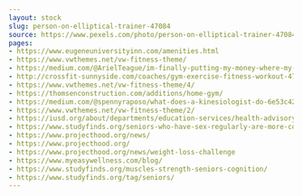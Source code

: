 ```yaml
---
layout: stock
slug: person-on-elliptical-trainer-47084
source: https://www.pexels.com/photo/person-on-elliptical-trainer-47084/
pages:
- https://www.eugeneuniversityinn.com/amenities.html
- https://www.vwthemes.net/vw-fitness-theme/
- https://medium.com/@ArielTeague/im-finally-putting-my-money-where-my-mouth-is-and-i-m-utterly-terrified-43e2604677f1
- http://crossfit-sunnyside.com/coaches/gym-exercise-fitness-workout-47084/
- https://www.vwthemes.net/vw-fitness-theme/4/
- https://thomsenconstruction.com/additions/home-gym/
- https://medium.com/@spennyraposo/what-does-a-kinesiologist-do-6e53c4298840
- https://www.vwthemes.net/vw-fitness-theme/2/
- https://iusd.org/about/departments/education-services/health-advisory-committee
- https://www.studyfinds.org/seniors-who-have-sex-regularly-are-more-content-in-their-lives/
- https://www.projecthood.org/news/
- https://www.projecthood.org/
- https://www.projecthood.org/news/weight-loss-challenge
- https://www.myeasywellness.com/blog/
- https://www.studyfinds.org/muscles-strength-seniors-cognition/
- https://www.studyfinds.org/tag/seniors/
---
```

